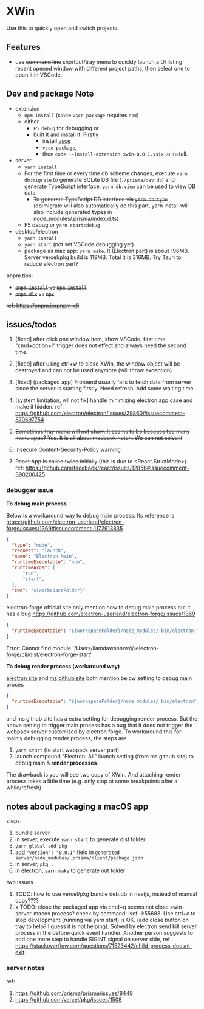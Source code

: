 # XWin 

Use this to quickly open and switch projects. 

## Features

- use ~~command line~~ shortcut/tray menu to quickly launch a UI listing recent opened window with different project paths, then select one to open it in VSCode.

## Dev and package Note

- extension
  - `npm install` (since `vsce package` requires `npm`)
  - either 
    - `F5 debug` for debugging or 
    - built it and install it. Firstly 
      - install [vsce](https://code.visualstudio.com/api/working-with-extensions/publishing-extension)
      - `vsce package`, 
      - then `code --install-extension xwin-0.0.1.vsix` to install. 
- server 
  - `yarn install` 
  - For the first time or every time db scheme changes, execute `yarn db:migrate` to generate SQLite DB file (`./prisma/dev.db`) and generate TypeScript interface. `yarn db:view` can be used to view DB data.
    - ~~To generate TypeScript DB interface via `yarn db:type`~~ (db:migrate will also automatically do this part, yarn install will also include generated types in node_modules/.prisma/index.d.ts)
  - F5 debug or `yarn start:debug`
- desktop/electron 
  - `yarn install`
  - `yarn start` (not set VSCode debugging yet)
  - package as mac app: `yarn make`. It (Electron part) is about 196MB. Server vercel/pkg build is 119MB. Total it is 316MB. Try Tauri to reduce electron part? 

~~pnpm tips:~~

- ~~`pnpm install` vs `npm install`~~
- ~~`pnpm dlx` vs `npx`~~ 

~~ref: https://pnpm.io/pnpm-cli~~

## issues/todos 

1. [fixed] after click one window item, show VSCode, first time "cmd+option+i" trigger does not effect and always need the second time. 

2. [fixed] after using ctrl+w to close XWin, the window object will be destroyed and can not be used anymore (will throw exception)

3. [fixed] (packaged app) Frontend usually fails to fetch data from server since the server is starting firstly. Need refresh. Add some waiting time. 

4. [system limitation, wll not fix] handle minimizing electron app case and make it hidden. ref:  https://github.com/electron/electron/issues/29860#issuecomment-870697754

5. ~~Sometimes tray menu will not show. It seems to be because too many menu apps? Yes. It is all about macbook notch. We can not solve it~~

6. Insecure Content-Security-Policy warning 

7. ~~React App is called twice initially~~ (this is due to <React.StrictMode>). ref: https://github.com/facebook/react/issues/12856#issuecomment-390206425

### debugger issue 

**To debug main process**

Below is a workaround way to debug main process: Its reference is 
https://github.com/electron-userland/electron-forge/issues/1369#issuecomment-1172913835
  

```json
{
  "type": "node",
  "request": "launch",
  "name": "Electron Main",
  "runtimeExecutable": "npm",
  "runtimeArgs": [
      "run",
      "start",
  ],
  "cwd": "${workspaceFolder}"
}
```

electron-forge official site only mention how to debug main process but it has a bug 
https://github.com/electron-userland/electron-forge/issues/1369

```json
{
  "runtimeExecutable": "${workspaceFolder}/node_modules/.bin/electron-forge-vscode-nix",
}
```

Error: Cannot find module '/Users/liamdawson/w/@electron-forge/cli/dist/electron-forge-start'


**To debug render process (workaround way)**

[electron site](https://www.electronjs.org/docs/latest/tutorial/debugging-vscode) and [ms github site](https://github.com/Microsoft/vscode-recipes/tree/master/Electron) both mention below setting to debug main proces 


```json 
{
  "runtimeExecutable": "${workspaceFolder}/node_modules/.bin/electron",
}
```

and ms github site has a extra setting for debugging render process. But the above setting to trigger main process has a bug that it does not trigger the webpack server customized by electron forge. To workaround this for mainly debugging render process, the steps are  

1. `yarn start` (to start webpack server part) 
2. launch compound "Electron: All" launch setting (from ms github site) to debug main & **render processes**. 

The drawback is you will see two copy of XWin. And attaching render process takes a little time (e.g. only stop at some breakpoints after a while/refresh).

## notes about packaging a macOS app

steps: 
1. bundle server 
  1. in server, execute `yarn start` to generate dist folder
  2. `yarn global add pkg`
  3. add `"version": "0.0.1"` field in `generated server/node_modules/.prisma/client/package.json`
  4. in server, `pkg .`
2. in electron, `yarn make` to generate out folder 

two issues 
1. TODO: how to use vercel/pkg bundle deb.db in nestjs, instead of manual copy????
2. x TODO: close the packaged app via cmd+q seems not close xwin-server-macos process? check by command: lsof -i:55688. Use ctrl+c to stop development (running via yarn start) is OK. (add close button on tray to help? I guess it is not helping). Solved by electron send kill server process in the before-quick event handler. Another person suggests to add one more step to handle SIGINT signal on server side, ref https://stackoverflow.com/questions/71523442/child-process-doesnt-exit.

### server notes
ref: 
1. https://github.com/prisma/prisma/issues/8449
2. https://github.com/vercel/pkg/issues/1508

